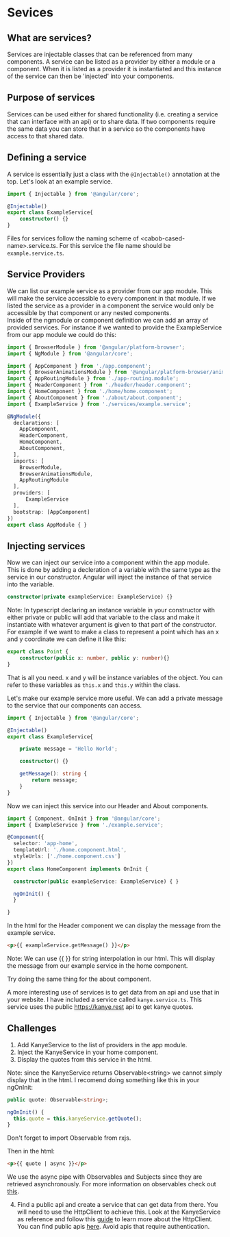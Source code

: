 # Sevices

## What are services?
Services are injectable classes that can be referenced from many components.  A service can be listed as a provider by either a module or a component.  When it is listed as a provider it is instantiated and this instance of the service can then be 'injected' into your components.  

## Purpose of services
Services can be used either for shared functionality (i.e. creating a service that can interface with an api) or to share data.  If two components require the same data you can store that in a service so the components have access to that shared data.  

## Defining a service
A service is essentially just a class with the `@Injectable()` annotation at the top. 
Let's look at an example service.
```Typescript
import { Injectable } from '@angular/core';

@Injectable()
export class ExampleService{
    constructor() {}
}
```
Files for services follow the naming scheme of \<cabob-cased-name\>.service.ts. For this service the file name should be `example.service.ts`. 

## Service Providers
We can list our example service as a provider from our app module.  This will make the service accessible to every component in that module.  If we listed the service as a provider in a component the service would only be accessible by that component or any nested components.  
Inside of the ngmodule or component definition we can add an array of provided services. For instance if we wanted to provide the ExampleService from our app module we could do this:
```Typescript
import { BrowserModule } from '@angular/platform-browser';
import { NgModule } from '@angular/core';

import { AppComponent } from './app.component';
import { BrowserAnimationsModule } from '@angular/platform-browser/animations';
import { AppRoutingModule } from './app-routing.module';
import { HeaderComponent } from './header/header.component';
import { HomeComponent } from './home/home.component';
import { AboutComponent } from './about/about.component';
import { ExampleService } from './services/example.service';

@NgModule({
  declarations: [
    AppComponent,
    HeaderComponent,
    HomeComponent,
    AboutComponent,
  ],
  imports: [
    BrowserModule,
    BrowserAnimationsModule,
    AppRoutingModule
  ],
  providers: [
      ExampleService
  ],
  bootstrap: [AppComponent]
})
export class AppModule { }
```

## Injecting services
Now we can inject our service into a component within the app module. This is done by adding a decleration of a variable with the same type as the service in our constructor. Angular will inject the instance of that service into the variable.
```Typescript
constructor(private exampleService: ExampleService) {}
```

Note: In typescript declaring an instance variable in your constructor with either private or public will add that variable to the class and make it instantiate with whatever argument is given to that part of the constructor. For example if we want to make a class to represent a point which has an x and y coordinate we can define it like this:
```Typescript
export class Point {
    constructor(public x: number, public y: number){}
}
```
That is all you need.  x and y will be instance variables of the object. You can refer to these variables as `this.x` and `this.y` within the class.

Let's make our example service more useful. We can add a private message to the service that our components can access.

```Typescript
import { Injectable } from '@angular/core';

@Injectable()
export class ExampleService{

    private message = 'Hello World';

    constructor() {}

    getMessage(): string {
        return message;
    }
}
```

Now we can inject this service into our Header and About components.

```Typescript
import { Component, OnInit } from '@angular/core';
import { ExampleService } from './example.service';

@Component({
  selector: 'app-home',
  templateUrl: './home.component.html',
  styleUrls: ['./home.component.css']
})
export class HomeComponent implements OnInit {

  constructor(public exampleService: ExampleService) { }

  ngOnInit() {
  }

}
```
In the html for the Header component we can display the message from the example service.

```HTML
<p>{{ exampleService.getMessage() }}</p>
```
Note: We can use {{ }} for string interpolation in our html. 
This will display the message from our example service in the home component. 

Try doing the same thing for the about component.

A more interesting use of services is to get data from an api and use that in your website. I have included a service called `kanye.service.ts`. This service uses the public https://kanye.rest api to get kanye quotes. 

## Challenges
1. Add KanyeService to the list of providers in the app module.
2. Inject the KanyeService in your home component.
3. Display the quotes from this service in the html.

Note: since the KanyeService returns Observable\<string\> we cannot simply display that in the html. I recomend doing something like this in your ngOnInit: 
```Typescript
public quote: Observable<string>;

ngOnInit() {
  this.quote = this.kanyeService.getQuote();
}
```
Don't forget to import Observable from rxjs. 

Then in the html:
```HTML
<p>{{ quote | async }}</p>
```

We use the async pipe with Observables and Subjects since they are retrieved asynchronously. For more information on observables check out [this](https://angular.io/guide/observables).

4. Find a public api and create a service that can get data from there. You will need to use the HttpClient to achieve this. Look at the KanyeService as reference and follow this [guide](https://angular.io/guide/http) to learn more about the HttpClient. You can find public apis [here](https://github.com/public-apis/public-apis). Avoid apis that require authentication.

